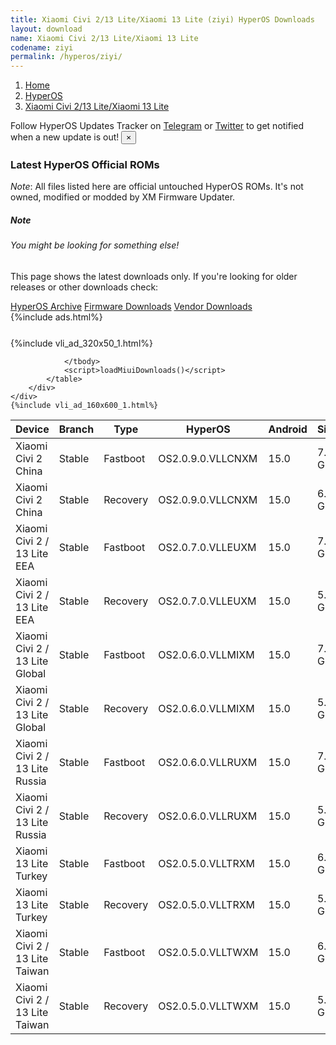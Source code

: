 ```yaml
---
title: Xiaomi Civi 2/13 Lite/Xiaomi 13 Lite (ziyi) HyperOS Downloads
layout: download
name: Xiaomi Civi 2/13 Lite/Xiaomi 13 Lite
codename: ziyi
permalink: /hyperos/ziyi/
---
```

<nav aria-label="breadcrumb">
    <ol class="breadcrumb">
        <li class="breadcrumb-item"><a href="/">Home</a></li>
        <li class="breadcrumb-item"><a href="/hyperos/">HyperOS</a></li>
        <li class="breadcrumb-item active" aria-current="page"><a href="/hyperos/ziyi/">Xiaomi Civi 2/13 Lite/Xiaomi 13 Lite</a></li>
    </ol>
</nav>
<div class="alert alert-primary alert-dismissible fade show" role="alert">
    Follow HyperOS Updates Tracker on <a href="https://t.me/MIUIUpdatesTracker" class="alert-link">Telegram</a>
     or <a href="https://twitter.com/MiFwUpdater" class="alert-link">Twitter</a> to get notified when a new update is out!
    <button type="button" class="close" data-dismiss="alert" aria-label="Close">
        <span aria-hidden="true">&times;</span>
    </button>
</div>

### Latest HyperOS Official ROMs
*Note*: All files listed here are official untouched HyperOS ROMs. It's not owned, modified or modded by XM Firmware Updater.
<div class="card">
  <div class="card-body">
    <h5 class="card-title">Note</h5>
    <h6 class="card-subtitle mb-2 text-muted">You might be looking for something else!</h6>
    <p class="card-text">This page shows the latest downloads only.
     If you're looking for older releases or other downloads check:</p>
    <a href="/archive/hyperos/ziyi/" class="card-link">HyperOS Archive</a>
    <a href="/firmware/ziyi/" class="card-link">Firmware Downloads</a>
    <a href="/vendor/ziyi/" class="card-link">Vendor Downloads</a>
  </div>
</div>
{%include ads.html%}
<div class="row justify-content-center">
    <div class="col-10">
        <div class="table-responsive-md" style="margin-top: 25px;">
            {%include vli_ad_320x50_1.html%}
            <table id="miui" class="display dt-responsive nowrap compact table table-striped table-hover table-sm">
                <thead class="thead-dark">
                    <tr>
                        <th data-ref="device">Device</th>
                        <th data-ref="branch">Branch</th>
                        <th data-ref="type">Type</th>
                        <th data-ref="miui">HyperOS</th>
                        <th data-ref="android">Android</th>
                        <th data-ref="size">Size</th>
                        <th data-ref="size">Date</th>
                        <th data-ref="link">Link</th>
                    </tr>
                </thead>
                <tbody>
                <tr><td>Xiaomi Civi 2 China</td><td>Stable</td><td>Fastboot</td><td>OS2.0.9.0.VLLCNXM</td><td>15.0</td><td>7.6 GB</td><td>2025-06-10</td><td><a href="/hyperos/ziyi/stable/OS2.0.9.0.VLLCNXM/">Download</a></td></tr>
<tr><td>Xiaomi Civi 2 China</td><td>Stable</td><td>Recovery</td><td>OS2.0.9.0.VLLCNXM</td><td>15.0</td><td>6.1 GB</td><td>2025-06-18</td><td><a href="/hyperos/ziyi/stable/OS2.0.9.0.VLLCNXM/">Download</a></td></tr>
<tr><td>Xiaomi Civi 2 / 13 Lite EEA</td><td>Stable</td><td>Fastboot</td><td>OS2.0.7.0.VLLEUXM</td><td>15.0</td><td>7.2 GB</td><td>2025-05-06</td><td><a href="/hyperos/ziyi/stable/OS2.0.7.0.VLLEUXM/">Download</a></td></tr>
<tr><td>Xiaomi Civi 2 / 13 Lite EEA</td><td>Stable</td><td>Recovery</td><td>OS2.0.7.0.VLLEUXM</td><td>15.0</td><td>5.7 GB</td><td>2025-05-26</td><td><a href="/hyperos/ziyi/stable/OS2.0.7.0.VLLEUXM/">Download</a></td></tr>
<tr><td>Xiaomi Civi 2 / 13 Lite Global</td><td>Stable</td><td>Fastboot</td><td>OS2.0.6.0.VLLMIXM</td><td>15.0</td><td>7.2 GB</td><td>2025-06-10</td><td><a href="/hyperos/ziyi/stable/OS2.0.6.0.VLLMIXM/">Download</a></td></tr>
<tr><td>Xiaomi Civi 2 / 13 Lite Global</td><td>Stable</td><td>Recovery</td><td>OS2.0.6.0.VLLMIXM</td><td>15.0</td><td>5.6 GB</td><td>2025-06-19</td><td><a href="/hyperos/ziyi/stable/OS2.0.6.0.VLLMIXM/">Download</a></td></tr>
<tr><td>Xiaomi Civi 2 / 13 Lite Russia</td><td>Stable</td><td>Fastboot</td><td>OS2.0.6.0.VLLRUXM</td><td>15.0</td><td>7.1 GB</td><td>2025-06-10</td><td><a href="/hyperos/ziyi/stable/OS2.0.6.0.VLLRUXM/">Download</a></td></tr>
<tr><td>Xiaomi Civi 2 / 13 Lite Russia</td><td>Stable</td><td>Recovery</td><td>OS2.0.6.0.VLLRUXM</td><td>15.0</td><td>5.5 GB</td><td>2025-06-19</td><td><a href="/hyperos/ziyi/stable/OS2.0.6.0.VLLRUXM/">Download</a></td></tr>
<tr><td>Xiaomi 13 Lite Turkey</td><td>Stable</td><td>Fastboot</td><td>OS2.0.5.0.VLLTRXM</td><td>15.0</td><td>6.9 GB</td><td>2025-06-10</td><td><a href="/hyperos/ziyi/stable/OS2.0.5.0.VLLTRXM/">Download</a></td></tr>
<tr><td>Xiaomi 13 Lite Turkey</td><td>Stable</td><td>Recovery</td><td>OS2.0.5.0.VLLTRXM</td><td>15.0</td><td>5.6 GB</td><td>2025-06-24</td><td><a href="/hyperos/ziyi/stable/OS2.0.5.0.VLLTRXM/">Download</a></td></tr>
<tr><td>Xiaomi Civi 2 / 13 Lite Taiwan</td><td>Stable</td><td>Fastboot</td><td>OS2.0.5.0.VLLTWXM</td><td>15.0</td><td>6.8 GB</td><td>2025-06-10</td><td><a href="/hyperos/ziyi/stable/OS2.0.5.0.VLLTWXM/">Download</a></td></tr>
<tr><td>Xiaomi Civi 2 / 13 Lite Taiwan</td><td>Stable</td><td>Recovery</td><td>OS2.0.5.0.VLLTWXM</td><td>15.0</td><td>5.4 GB</td><td>2025-06-24</td><td><a href="/hyperos/ziyi/stable/OS2.0.5.0.VLLTWXM/">Download</a></td></tr>

                </tbody>
                <script>loadMiuiDownloads()</script>
            </table>
        </div>
    </div>
    {%include vli_ad_160x600_1.html%}
</div>
